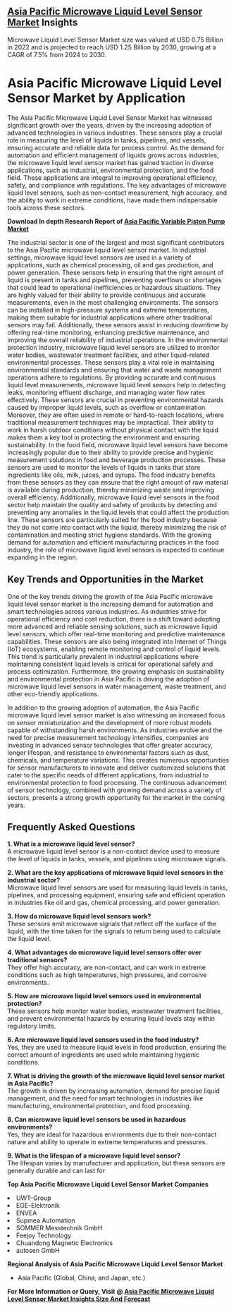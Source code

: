 <h2><a href="https://www.verifiedmarketreports.com/download-sample/?rid=421048&amp;utm_source=Github-Feb&amp;utm_medium=219" target="_blank">Asia Pacific Microwave Liquid Level Sensor Market</a> Insights</h2><p>Microwave Liquid Level Sensor Market size was valued at USD 0.75 Billion in 2022 and is projected to reach USD 1.25 Billion by 2030, growing at a CAGR of 7.5% from 2024 to 2030.</p><p><h1>Asia Pacific Microwave Liquid Level Sensor Market by Application</h1> <p>The Asia Pacific Microwave Liquid Level Sensor Market has witnessed significant growth over the years, driven by the increasing adoption of advanced technologies in various industries. These sensors play a crucial role in measuring the level of liquids in tanks, pipelines, and vessels, ensuring accurate and reliable data for process control. As the demand for automation and efficient management of liquids grows across industries, the microwave liquid level sensor market has gained traction in diverse applications, such as industrial, environmental protection, and the food field. These applications are integral to improving operational efficiency, safety, and compliance with regulations. The key advantages of microwave liquid level sensors, such as non-contact measurement, high accuracy, and the ability to work in extreme conditions, have made them indispensable tools across these sectors. <p><strong>Download In depth Research Report of <a href="https://www.verifiedmarketreports.com/download-sample/?rid=236118&amp;utm_source=Pulse-Dec&amp;utm_medium=219" target="_blank">Asia Pacific Variable Piston Pump Market</a></strong></p> The industrial sector is one of the largest and most significant contributors to the Asia Pacific microwave liquid level sensor market. In industrial settings, microwave liquid level sensors are used in a variety of applications, such as chemical processing, oil and gas production, and power generation. These sensors help in ensuring that the right amount of liquid is present in tanks and pipelines, preventing overflows or shortages that could lead to operational inefficiencies or hazardous situations. They are highly valued for their ability to provide continuous and accurate measurements, even in the most challenging environments. The sensors can be installed in high-pressure systems and extreme temperatures, making them suitable for industrial applications where other traditional sensors may fail. Additionally, these sensors assist in reducing downtime by offering real-time monitoring, enhancing predictive maintenance, and improving the overall reliability of industrial operations. In the environmental protection industry, microwave liquid level sensors are utilized to monitor water bodies, wastewater treatment facilities, and other liquid-related environmental processes. These sensors play a vital role in maintaining environmental standards and ensuring that water and waste management operations adhere to regulations. By providing accurate and continuous liquid level measurements, microwave liquid level sensors help in detecting leaks, monitoring effluent discharge, and managing water flow rates effectively. These sensors are crucial in preventing environmental hazards caused by improper liquid levels, such as overflow or contamination. Moreover, they are often used in remote or hard-to-reach locations, where traditional measurement techniques may be impractical. Their ability to work in harsh outdoor conditions without physical contact with the liquid makes them a key tool in protecting the environment and ensuring sustainability. In the food field, microwave liquid level sensors have become increasingly popular due to their ability to provide precise and hygienic measurement solutions in food and beverage production processes. These sensors are used to monitor the levels of liquids in tanks that store ingredients like oils, milk, juices, and syrups. The food industry benefits from these sensors as they can ensure that the right amount of raw material is available during production, thereby minimizing waste and improving overall efficiency. Additionally, microwave liquid level sensors in the food sector help maintain the quality and safety of products by detecting and preventing any anomalies in the liquid levels that could affect the production line. These sensors are particularly suited for the food industry because they do not come into contact with the liquid, thereby minimizing the risk of contamination and meeting strict hygiene standards. With the growing demand for automation and efficient manufacturing practices in the food industry, the role of microwave liquid level sensors is expected to continue expanding in the region. <h2>Key Trends and Opportunities in the Market</h2> <p>One of the key trends driving the growth of the Asia Pacific microwave liquid level sensor market is the increasing demand for automation and smart technologies across various industries. As industries strive for operational efficiency and cost reduction, there is a shift toward adopting more advanced and reliable sensing solutions, such as microwave liquid level sensors, which offer real-time monitoring and predictive maintenance capabilities. These sensors are also being integrated into Internet of Things (IoT) ecosystems, enabling remote monitoring and control of liquid levels. This trend is particularly prevalent in industrial applications where maintaining consistent liquid levels is critical for operational safety and process optimization. Furthermore, the growing emphasis on sustainability and environmental protection in Asia Pacific is driving the adoption of microwave liquid level sensors in water management, waste treatment, and other eco-friendly applications. <p>In addition to the growing adoption of automation, the Asia Pacific microwave liquid level sensor market is also witnessing an increased focus on sensor miniaturization and the development of more robust models capable of withstanding harsh environments. As industries evolve and the need for precise measurement technology intensifies, companies are investing in advanced sensor technologies that offer greater accuracy, longer lifespan, and resistance to environmental factors such as dust, chemicals, and temperature variations. This creates numerous opportunities for sensor manufacturers to innovate and deliver customized solutions that cater to the specific needs of different applications, from industrial to environmental protection to food processing. The continuous advancement of sensor technology, combined with growing demand across a variety of sectors, presents a strong growth opportunity for the market in the coming years. <h2>Frequently Asked Questions</h2> <p><strong>1. What is a microwave liquid level sensor?</strong><br> A microwave liquid level sensor is a non-contact device used to measure the level of liquids in tanks, vessels, and pipelines using microwave signals.</p> <p><strong>2. What are the key applications of microwave liquid level sensors in the industrial sector?</strong><br> Microwave liquid level sensors are used for measuring liquid levels in tanks, pipelines, and processing equipment, ensuring safe and efficient operation in industries like oil and gas, chemical processing, and power generation.</p> <p><strong>3. How do microwave liquid level sensors work?</strong><br> These sensors emit microwave signals that reflect off the surface of the liquid, with the time taken for the signals to return being used to calculate the liquid level.</p> <p><strong>4. What advantages do microwave liquid level sensors offer over traditional sensors?</strong><br> They offer high accuracy, are non-contact, and can work in extreme conditions such as high temperatures, high pressures, and corrosive environments.</p> <p><strong>5. How are microwave liquid level sensors used in environmental protection?</strong><br> These sensors help monitor water bodies, wastewater treatment facilities, and prevent environmental hazards by ensuring liquid levels stay within regulatory limits.</p> <p><strong>6. Are microwave liquid level sensors used in the food industry?</strong><br> Yes, they are used to measure liquid levels in food production, ensuring the correct amount of ingredients are used while maintaining hygienic conditions.</p> <p><strong>7. What is driving the growth of the microwave liquid level sensor market in Asia Pacific?</strong><br> The growth is driven by increasing automation, demand for precise liquid management, and the need for smart technologies in industries like manufacturing, environmental protection, and food processing.</p> <p><strong>8. Can microwave liquid level sensors be used in hazardous environments?</strong><br> Yes, they are ideal for hazardous environments due to their non-contact nature and ability to operate in extreme temperatures and pressures.</p> <p><strong>9. What is the lifespan of a microwave liquid level sensor?</strong><br> The lifespan varies by manufacturer and application, but these sensors are generally durable and can last for</p><p><strong>Top Asia Pacific Microwave Liquid Level Sensor Market Companies</strong></p><div data-test-id=""><p><li>UWT-Group</li><li> EGE-Elektronik</li><li> ENVEA</li><li> Supmea Automation</li><li> SOMMER Messtechnik GmbH</li><li> Feejoy Technology</li><li> Chuandong Magnetic Electronics</li><li> autosen GmbH</li></p><div><strong>Regional Analysis of&nbsp;Asia Pacific Microwave Liquid Level Sensor Market</strong></div><ul><li dir="ltr"><p dir="ltr">Asia Pacific (Global, China, and Japan, etc.)</p></li></ul><p><strong>For More Information or Query, Visit @&nbsp;</strong><strong><a href="https://www.verifiedmarketreports.com/product/microwave-liquid-level-sensor-market/?utm_source=Github-Feb&amp;utm_medium=219" target="_blank">Asia Pacific Microwave Liquid Level Sensor Market Insights Size And Forecast</a></strong></p></div><h2>&nbsp;</h2><div data-test-id="">&nbsp;</div>
